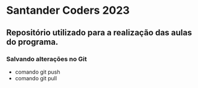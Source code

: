 # Santander Coders 2023
## Repositório utilizado para a realização das aulas do programa.

### Salvando alterações no Git

* comando git push
* comando git pull
